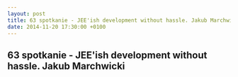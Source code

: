 ```yaml
---
layout: post
title: 63 spotkanie - JEE'ish development without hassle. Jakub Marchwicki
date: 2014-11-20 17:30:00 +0100
---
```

63 spotkanie - JEE'ish development without hassle. Jakub Marchwicki
-----------------
